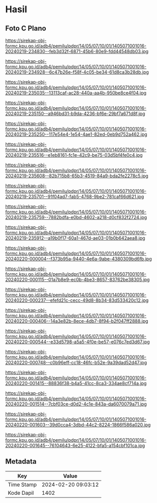 # Hasil

## Foto C Plano

https://sirekap-obj-formc.kpu.go.id/adb4/pemilu/pdpr/14/05/07/10/01/1405071001016-20240219-234830--feb3d32f-6871-45b6-80e9-fdd44548db03.jpg

https://sirekap-obj-formc.kpu.go.id/adb4/pemilu/pdpr/14/05/07/10/01/1405071001016-20240219-234928--6c47b26e-f58f-4c05-be34-61d8ca3b28db.jpg

https://sirekap-obj-formc.kpu.go.id/adb4/pemilu/pdpr/14/05/07/10/01/1405071001016-20240219-235035--13113caf-ac28-440a-aa4b-950be8ce4f04.jpg

https://sirekap-obj-formc.kpu.go.id/adb4/pemilu/pdpr/14/05/07/10/01/1405071001016-20240219-235150--a946bd31-b9da-4236-bf6e-29bf7a671d8f.jpg

https://sirekap-obj-formc.kpu.go.id/adb4/pemilu/pdpr/14/05/07/10/01/1405071001016-20240219-235250--117e54e4-1e54-4ae1-82ed-0eb9d752a462.jpg

https://sirekap-obj-formc.kpu.go.id/adb4/pemilu/pdpr/14/05/07/10/01/1405071001016-20240219-235516--e1eb8161-fc1e-42c9-be75-03d5bf4fe0c4.jpg

https://sirekap-obj-formc.kpu.go.id/adb4/pemilu/pdpr/14/05/07/10/01/1405071001016-20240219-235608--82b715b8-65b3-4519-84a9-bda2fe2278c5.jpg

https://sirekap-obj-formc.kpu.go.id/adb4/pemilu/pdpr/14/05/07/10/01/1405071001016-20240219-235701--91f04ad7-fab5-4768-9be2-781caf66d621.jpg

https://sirekap-obj-formc.kpu.go.id/adb4/pemilu/pdpr/14/05/07/10/01/1405071001016-20240219-235759--7882bdfa-e0bd-4602-a218-d0cf832f2724.jpg

https://sirekap-obj-formc.kpu.go.id/adb4/pemilu/pdpr/14/05/07/10/01/1405071001016-20240219-235912--a19b0f17-60a1-467d-ae03-01b0b642aea8.jpg

https://sirekap-obj-formc.kpu.go.id/adb4/pemilu/pdpr/14/05/07/10/01/1405071001016-20240220-000004--f373b95a-9440-4e6a-9abe-4380309bd6fb.jpg

https://sirekap-obj-formc.kpu.go.id/adb4/pemilu/pdpr/14/05/07/10/01/1405071001016-20240220-000115--01a7b8e9-ec0b-4be3-8657-83762be38305.jpg

https://sirekap-obj-formc.kpu.go.id/adb4/pemilu/pdpr/14/05/07/10/01/1405071001016-20240220-000237--efefd21c-cecc-49d8-8b34-83d533420c12.jpg

https://sirekap-obj-formc.kpu.go.id/adb4/pemilu/pdpr/14/05/07/10/01/1405071001016-20240220-000406--14a3e82b-8ece-4db7-8f94-b2f047ff2888.jpg

https://sirekap-obj-formc.kpu.go.id/adb4/pemilu/pdpr/14/05/07/10/01/1405071001016-20240220-000544--e33d5798-a5a5-4f0e-be57-e076c7ed3d67.jpg

https://sirekap-obj-formc.kpu.go.id/adb4/pemilu/pdpr/14/05/07/10/01/1405071001016-20240220-000748--c0b96eff-cc18-46fc-b52e-9a39dad52d47.jpg

https://sirekap-obj-formc.kpu.go.id/adb4/pemilu/pdpr/14/05/07/10/01/1405071001016-20240220-001415--88836f38-b4a5-41cc-8ca3-334ae8cf714a.jpg

https://sirekap-obj-formc.kpu.go.id/adb4/pemilu/pdpr/14/05/07/10/01/1405071001016-20240220-001514--7cbf03ce-d0d2-4c1e-843a-da6070079a71.jpg

https://sirekap-obj-formc.kpu.go.id/adb4/pemilu/pdpr/14/05/07/10/01/1405071001016-20240220-001603--39d0cca4-3dbd-44c2-8224-1866f586a020.jpg

https://sirekap-obj-formc.kpu.go.id/adb4/pemilu/pdpr/14/05/07/10/01/1405071001016-20240220-001645--76104643-6e25-4122-bfa5-a154cbf101ca.jpg


## Metadata

| Key        | Value               |
| ---------- | ------------------- |
| Time Stamp | 2024-02-20 09:03:12 |
| Kode Dapil | 1402                |



